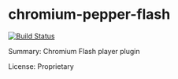 #           chromium-pepper-flash

[![Build Status](https://travis-ci.org/UnitedRPMs/chromium-pepper-flash.svg?branch=master)](https://travis-ci.org/UnitedRPMs/chromium-pepper-flash)
 
Summary:        Chromium Flash player plugin
  
License:        Proprietary
 
